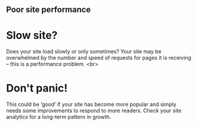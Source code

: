 
## Poor site performance

# Slow site?
Does your site load slowly or only sometimes? Your site may be overwhelmed by the number and speed of requests for pages it is receiving – this is a performance problem.
&lt;br&gt;
# Don&#39;t panic!
This could be ‘good’ if your site has become more popular and simply needs some improvements to respond to more readers. Check your site analytics for a long-term pattern in growth.
